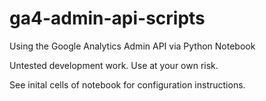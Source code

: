 # ga4-admin-api-scripts
Using the Google Analytics Admin API via Python Notebook

Untested development work. Use at your own risk.

See inital cells of notebook for configuration instructions.
